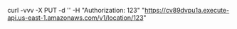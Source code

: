 curl -vvv -X PUT -d '' -H "Authorization: 123" "https://cv89dvpu1a.execute-api.us-east-1.amazonaws.com/v1/location/123"
